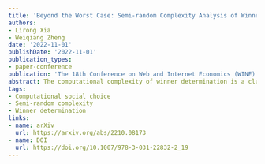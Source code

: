 ```yaml
---
title: 'Beyond the Worst Case: Semi-random Complexity Analysis of Winner Determination'
authors:
- Lirong Xia
- Weiqiang Zheng
date: '2022-11-01'
publishDate: '2022-11-01'
publication_types:
- paper-conference
publication: 'The 18th Conference on Web and Internet Economics (WINE)'
abstract: The computational complexity of winner determination is a classical and important problem in computational social choice. Previous work based on worst-case analysis has established NP-hardness of winner determination for some classic voting rules, such as Kemeny, Dodgson, and Young. In this paper, we revisit the classical problem of winner determination through the lens of semi-random analysis, which is a worst average-case analysis where the preferences are generated from a distribution chosen by the adversary. Under a natural class of semi-random models that are inspired by recommender systems, we prove that winner determination remains hard for Dodgson, Young, and some multi-winner rules such as the Chamberlin-Courant rule and the Monroe rule. Under another natural class of semi-random models that are extensions of the Impartial Culture, we show that winner determination is hard for Kemeny, but is easy for Dodgson. This illustrates an interesting separation between Kemeny and Dodgson.
tags:
- Computational social choice
- Semi-random complexity
- Winner determination
links:
- name: arXiv
  url: https://arxiv.org/abs/2210.08173
- name: DOI
  url: https://doi.org/10.1007/978-3-031-22832-2_19
---
```

